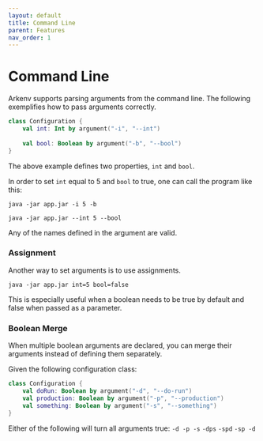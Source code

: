 ```yaml
---
layout: default
title: Command Line
parent: Features
nav_order: 1
---
```


# Command Line

Arkenv supports parsing arguments from the command line. 
The following exemplifies how to pass arguments correctly. 

```kotlin
class Configuration {
    val int: Int by argument("-i", "--int")
    
    val bool: Boolean by argument("-b", "--bool")
}
```

The above example defines two properties, `int` and `bool`. 

In order to set `int` equal to 5 and `bool` to true, one can call the program like this:

`java -jar app.jar -i 5 -b` 

`java -jar app.jar --int 5 --bool`

Any of the names defined in the argument are valid. 

### Assignment

Another way to set arguments is to use assignments. 

`java -jar app.jar int=5 bool=false`

This is especially useful when a boolean needs to be true by default 
and false when passed as a parameter. 

### Boolean Merge

When multiple boolean arguments are declared, you can merge their arguments instead of defining them separately.

Given the following configuration class: 
```kotlin
class Configuration {
    val doRun: Boolean by argument("-d", "--do-run")
    val production: Boolean by argument("-p", "--production")
    val something: Boolean by argument("-s", "--something")
}
```
Either of the following will turn all arguments true: 
`-d -p -s` `-dps` `-spd` `-sp -d`
